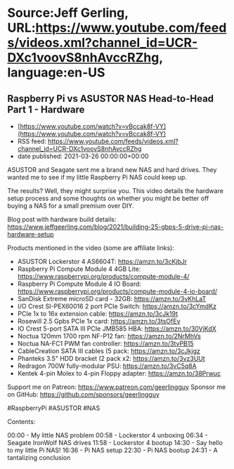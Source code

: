 # Source:Jeff Gerling, URL:https://www.youtube.com/feeds/videos.xml?channel_id=UCR-DXc1voovS8nhAvccRZhg, language:en-US

## Raspberry Pi vs ASUSTOR NAS Head-to-Head Part 1 - Hardware
 - [https://www.youtube.com/watch?v=vBccak8f-VY](https://www.youtube.com/watch?v=vBccak8f-VY)
 - RSS feed: https://www.youtube.com/feeds/videos.xml?channel_id=UCR-DXc1voovS8nhAvccRZhg
 - date published: 2021-03-26 00:00:00+00:00

ASUSTOR and Seagate sent me a brand new NAS and hard drives. They wanted me to see if my little Raspberry Pi NAS could keep up.

The results? Well, they might surprise you. This video details the hardware setup process and some thoughts on whether you might be better off buying a NAS for a small premium over DIY.

Blog post with hardware build details: https://www.jeffgeerling.com/blog/2021/building-25-gbps-5-drive-pi-nas-hardware-setup

Products mentioned in the video (some are affiliate links):

  - ASUSTOR Lockerstor 4 AS6604T: https://amzn.to/3cKjbJr
  - Raspberry Pi Compute Module 4 4GB Lite: https://www.raspberrypi.org/products/compute-module-4/
  - Raspberry Pi Compute Module 4 IO Board: https://www.raspberrypi.org/products/compute-module-4-io-board/
  - SanDisk Extreme microSD card - 32GB: https://amzn.to/3vKhLaT
  - I/O Crest SI-PEX60016 2 port PCIe Switch: https://amzn.to/3cYmdKz
  - PCIe 1x to 16x extension cable: https://amzn.to/3cJk19t
  - Rosewill 2.5 Gpbs PCIe 1x card: https://amzn.to/3tsOfEv
  - IO Crest 5-port SATA III PCIe JMB585 HBA: https://amzn.to/30VjKdX
  - Noctua 120mm 1700 rpm NF-P12 fan: https://amzn.to/2NrMhVs
  - Noctua NA-FC1 PWM fan controller: https://amzn.to/3tvPB15
  - CableCreation SATA III cables (5 pack: https://amzn.to/3cJkjgz
  - Phanteks 3.5" HDD bracket (2 pack x2: https://amzn.to/3vz3UUt
  - Redragon 700W fully-modular PSU: https://amzn.to/3vC5q8A
  - Kentek 4-pin Molex to 4-pin Floppy adapter: https://amzn.to/38Prwuc

Support me on Patreon: https://www.patreon.com/geerlingguy
Sponsor me on GitHub: https://github.com/sponsors/geerlingguy

#RaspberryPi #ASUSTOR #NAS

Contents:

00:00 - My little NAS problem
00:58 - Lockerstor 4 unboxing
06:34 - Seagate IronWolf NAS drives
11:58 - Lockerstor 4 bootup
14:30 - Say hello to my little Pi NAS!
16:36 - Pi NAS setup
22:30 - Pi NAS bootup
24:31 - A tantalizing conclusion


